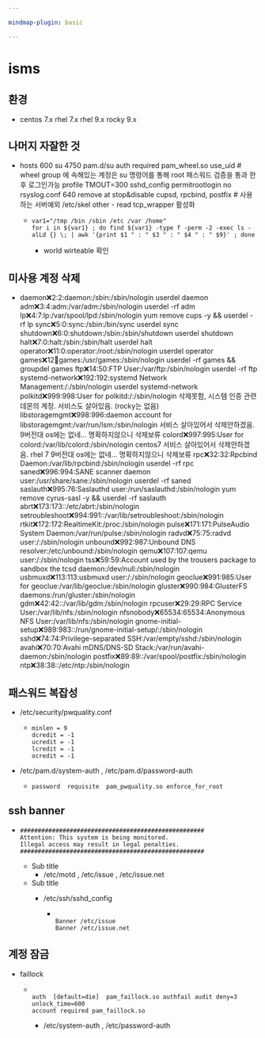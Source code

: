 ```yaml
---

mindmap-plugin: basic

---
```


# isms

## 환경
- centos 7.x
rhel 7.x
rhel 9.x
rocky 9.x

## 나머지 자잘한 것
- hosts 600
su 4750
pam.d/su auth required pam_wheel.so use_uid # wheel group 에 속해있는 계정은 su 명령어를 통해 root 패스워드 검증을 통과 한 후 로그인가능
profile TMOUT=300
sshd_config permitrootlogin no
rsyslog.conf 640
remove at
stop&disable cupsd, rpcbind, postfix # 사용하는 서버예외
/etc/skel other - read
tcp_wrapper 활성화

	-
	  ```
	  var1="/tmp /bin /sbin /etc /var /home"
	  for i in ${var1} ; do find ${var1} -type f -perm -2 -exec ls -alLd {} \; | awk '{print $1 " : " $3 " : " $4 " : " $9}' ; done
	  ```

		- world wirteable 확인

## 미사용 계정 삭제
- daemon:x:2:2:daemon:/sbin:/sbin/nologin
userdel daemon
adm:x:3:4:adm:/var/adm:/sbin/nologin
userdel -rf adm
lp:x:4:7:lp:/var/spool/lpd:/sbin/nologin
yum remove cups -y && userdel -rf lp
sync:x:5:0:sync:/sbin:/bin/sync
userdel sync
shutdown:x:6:0:shutdown:/sbin:/sbin/shutdown
userdel shutdown
halt:x:7:0:halt:/sbin:/sbin/halt
userdel halt
operator:x:11:0:operator:/root:/sbin/nologin
userdel operator
games:x:12:100:games:/usr/games:/sbin/nologin
userdel -rf games && groupdel games
ftp:x:14:50:FTP User:/var/ftp:/sbin/nologin
userdel -rf ftp
systemd-network:x:192:192:systemd Network Management:/:/sbin/nologin
userdel systemd-network
polkitd:x:999:998:User for polkitd:/:/sbin/nologin
삭제못함, 시스템 인증 관련 데몬의 계정. 서비스도 살아있음. (rocky는 없음)
libstoragemgmt:x:998:996:daemon account for libstoragemgmt:/var/run/lsm:/sbin/nologin
서비스 살아있어서 삭제안하겠음. 9버전대 os에는 없네... 명확하지않으니 삭제보류
colord:x:997:995:User for colord:/var/lib/colord:/sbin/nologin
centos7 서비스 살아있어서 삭제안하겠음. rhel 7 9버전대 os에는 없네... 명확하지않으니 삭제보류
rpc:x:32:32:Rpcbind Daemon:/var/lib/rpcbind:/sbin/nologin
userdel -rf rpc
saned:x:996:994:SANE scanner daemon user:/usr/share/sane:/sbin/nologin
userdel -rf saned
saslauth:x:995:76:Saslauthd user:/run/saslauthd:/sbin/nologin
yum remove cyrus-sasl -y && userdel -rf saslauth
abrt:x:173:173::/etc/abrt:/sbin/nologin
setroubleshoot:x:994:991::/var/lib/setroubleshoot:/sbin/nologin
rtkit:x:172:172:RealtimeKit:/proc:/sbin/nologin
pulse:x:171:171:PulseAudio System Daemon:/var/run/pulse:/sbin/nologin
radvd:x:75:75:radvd user:/:/sbin/nologin
unbound:x:992:987:Unbound DNS resolver:/etc/unbound:/sbin/nologin
qemu:x:107:107:qemu user:/:/sbin/nologin
tss:x:59:59:Account used by the trousers package to sandbox the tcsd daemon:/dev/null:/sbin/nologin
usbmuxd:x:113:113:usbmuxd user:/:/sbin/nologin
geoclue:x:991:985:User for geoclue:/var/lib/geoclue:/sbin/nologin
gluster:x:990:984:GlusterFS daemons:/run/gluster:/sbin/nologin
gdm:x:42:42::/var/lib/gdm:/sbin/nologin
rpcuser:x:29:29:RPC Service User:/var/lib/nfs:/sbin/nologin
nfsnobody:x:65534:65534:Anonymous NFS User:/var/lib/nfs:/sbin/nologin
gnome-initial-setup:x:989:983::/run/gnome-initial-setup/:/sbin/nologin
sshd:x:74:74:Privilege-separated SSH:/var/empty/sshd:/sbin/nologin
avahi:x:70:70:Avahi mDNS/DNS-SD Stack:/var/run/avahi-daemon:/sbin/nologin
postfix:x:89:89::/var/spool/postfix:/sbin/nologin
ntp:x:38:38::/etc/ntp:/sbin/nologin

## 패스워드 복잡성
- /etc/security/pwquality.conf

	-
	  ```
	  minlen = 9
	  dcredit = -1
	  ucredit = -1
	  lcredit = -1
	  ocredit = -1
	  ```

- /etc/pam.d/system-auth , /etc/pam.d/password-auth

	-
	  ```
	  password  requisite  pam_pwquality.so enforce_for_root
	  ```


## ssh banner

-
  ```
  ####################################################
  Attention: This system is being monitored.
  Illegal access may result in legal penalties.
  ####################################################
  ```

	- Sub title
		- /etc/motd , /etc/issue , /etc/issue.net
	- Sub title
		- /etc/ssh/sshd_config

			-
			  ```
			  
			  Banner /etc/issue
			  Banner /etc/issue.net
			  ```


## 계정 잠금
- faillock

	-
	  ```
	  
	  auth  [default=die]  pam_faillock.so authfail audit deny=3 unlock_time=600
	  account required pam_faillock.so
	  ```

		- /etc/system-auth , /etc/password-auth